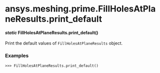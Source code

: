 # ansys.meshing.prime.FillHolesAtPlaneResults.print_default



#### *static* FillHolesAtPlaneResults.print_default()

Print the default values of `FillHolesAtPlaneResults` object.

### Examples

```pycon
>>> FillHolesAtPlaneResults.print_default()
```

<!-- !! processed by numpydoc !! -->
